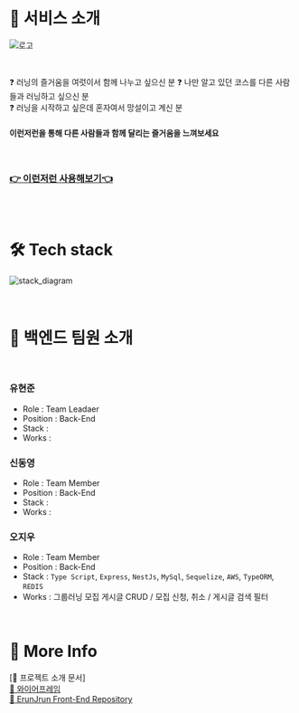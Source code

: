 # 🏃‍ 서비스 소개

![로고]([https://www.erunjrun.com/static/media/headerLogo.7fd69c4c85d66834036d.png](https://www.erunjrun.com/static/media/courseFeedBanner.d47ef9d9e054266fd205.png))

</br>

❓ 러닝의 즐거움을 여럿이서 함께 나누고 싶으신 분
❓ 나만 알고 있던 코스를 다른 사람들과 러닝하고 싶으신 분  
❓ 러닝을 시작하고 싶은데 혼자여서 망설이고 계신 분

#### 이런저런을 통해 다른 사람들과 함께 달리는 즐거움을 느껴보세요

<br/>

### [👉 이런저런 사용해보기👈](https://www.erunjrun.com/)

<br/>
<br/>

# 🛠 Tech stack
![stack_diagram](https://s3.us-west-2.amazonaws.com/secure.notion-static.com/53fffc65-cf16-4074-9421-2c9dfda7bf69/%EC%84%9C%EB%B9%84%EC%8A%A4%EC%95%84%ED%82%A4%ED%85%8D%EC%B2%98_%EC%B4%88%EC%95%88.png?X-Amz-Algorithm=AWS4-HMAC-SHA256&X-Amz-Content-Sha256=UNSIGNED-PAYLOAD&X-Amz-Credential=AKIAT73L2G45EIPT3X45%2F20220530%2Fus-west-2%2Fs3%2Faws4_request&X-Amz-Date=20220530T020109Z&X-Amz-Expires=86400&X-Amz-Signature=6ea9fce77db9b460fee097a3a1cba6bdee8cad195313d7bf61d1e86a0467cd18&X-Amz-SignedHeaders=host&response-content-disposition=filename%20%3D%22%25EC%2584%259C%25EB%25B9%2584%25EC%258A%25A4%25EC%2595%2584%25ED%2582%25A4%25ED%2585%258D%25EC%25B2%2598_%25EC%25B4%2588%25EC%2595%2588.png%22&x-id=GetObject)

<br/>

# 🌟 백엔드 팀원 소개

<br/>

### 유현준
* Role : Team Leadaer
* Position : Back-End
* Stack : 
* Works : 
### 신동영
* Role : Team Member
* Position : Back-End
* Stack : 
* Works : 
### 오지우
* Role : Team Member
* Position : Back-End
* Stack : `Type Script`, `Express`, `NestJs`, `MySql`, `Sequelize`, `AWS`, `TypeORM`, `REDIS`
* Works : 그룹러닝 모집 게시글 CRUD / 모집 신청, 취소 / 게시글 검색 필터

<br/>

# 🌸 More Info

[🌿 프로젝트 소개 문서]
<br/>
[💾 와이어프레임](https://www.figma.com/file/KHfXRCNHENbZ7PBS1DYT7O/%EC%9D%B4RUN%EC%A0%80RUN?node-id=0%3A1)
<br/>
[🔐 ErunJrun Front-End Repository](https://github.com/ErunJrun/ErunJrun_FE)
<br/>
